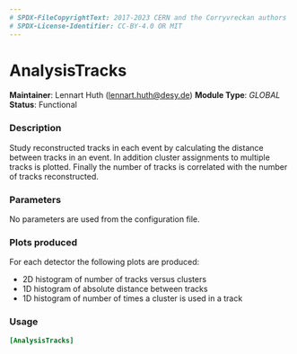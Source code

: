 ```yaml
---
# SPDX-FileCopyrightText: 2017-2023 CERN and the Corryvreckan authors
# SPDX-License-Identifier: CC-BY-4.0 OR MIT
---
```

# AnalysisTracks
**Maintainer**: Lennart Huth (lennart.huth@desy.de)
**Module Type**: *GLOBAL*  
**Status**: Functional

### Description
Study reconstructed tracks in each event by calculating the distance between
tracks in an event. In addition cluster assignments to multiple tracks is
plotted. Finally the number of tracks is correlated with the number of tracks
reconstructed.

### Parameters
No parameters are used from the configuration file.

### Plots produced
For each detector the following plots are produced:

* 2D histogram of number of tracks versus clusters
* 1D histogram of absolute distance between tracks
* 1D histogram of number of times a cluster is used in a track

### Usage
```toml
[AnalysisTracks]

```

